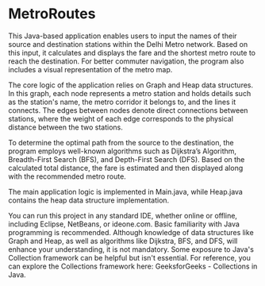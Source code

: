 # MetroRoutes
This Java-based application enables users to input the names of their source and destination stations within the Delhi Metro network. Based on this input, it calculates and displays the fare and the shortest metro route to reach the destination. For better commuter navigation, the program also includes a visual representation of the metro map.

The core logic of the application relies on Graph and Heap data structures. In this graph, each node represents a metro station and holds details such as the station's name, the metro corridor it belongs to, and the lines it connects. The edges between nodes denote direct connections between stations, where the weight of each edge corresponds to the physical distance between the two stations.

To determine the optimal path from the source to the destination, the program employs well-known algorithms such as Dijkstra’s Algorithm, Breadth-First Search (BFS), and Depth-First Search (DFS). Based on the calculated total distance, the fare is estimated and then displayed along with the recommended metro route.

The main application logic is implemented in Main.java, while Heap.java contains the heap data structure implementation.

You can run this project in any standard IDE, whether online or offline, including Eclipse, NetBeans, or ideone.com. Basic familiarity with Java programming is recommended. Although knowledge of data structures like Graph and Heap, as well as algorithms like Dijkstra, BFS, and DFS, will enhance your understanding, it is not mandatory. Some exposure to Java's Collection framework can be helpful but isn't essential. For reference, you can explore the Collections framework here: GeeksforGeeks - Collections in Java.
